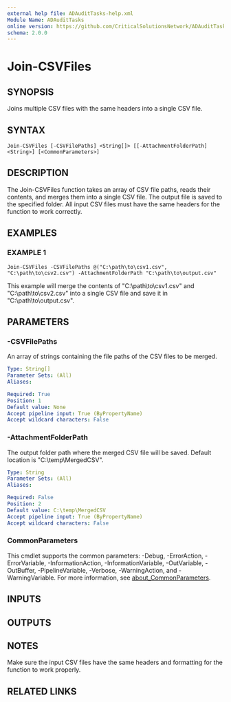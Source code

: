 ```yaml
---
external help file: ADAuditTasks-help.xml
Module Name: ADAuditTasks
online version: https://github.com/CriticalSolutionsNetwork/ADAuditTasks/tree/main/help/Join-CSVFiles.md
schema: 2.0.0
---
```


# Join-CSVFiles

## SYNOPSIS
Joins multiple CSV files with the same headers into a single CSV file.

## SYNTAX

```
Join-CSVFiles [-CSVFilePaths] <String[]> [[-AttachmentFolderPath] <String>] [<CommonParameters>]
```

## DESCRIPTION
The Join-CSVFiles function takes an array of CSV file paths, reads their
contents, and merges them into a single CSV file.
The output file is saved
to the specified folder.
All input CSV files must have the same headers
for the function to work correctly.

## EXAMPLES

### EXAMPLE 1
```
Join-CSVFiles -CSVFilePaths @("C:\path\to\csv1.csv", "C:\path\to\csv2.csv") -AttachmentFolderPath "C:\path\to\output.csv"
```

This example will merge the contents of "C:\path\to\csv1.csv" and
"C:\path\to\csv2.csv" into a single CSV file and save it in "C:\path\to\output.csv".

## PARAMETERS

### -CSVFilePaths
An array of strings containing the file paths of the CSV files to be merged.

```yaml
Type: String[]
Parameter Sets: (All)
Aliases:

Required: True
Position: 1
Default value: None
Accept pipeline input: True (ByPropertyName)
Accept wildcard characters: False
```

### -AttachmentFolderPath
The output folder path where the merged CSV file will be saved.
Default location is "C:\temp\MergedCSV".

```yaml
Type: String
Parameter Sets: (All)
Aliases:

Required: False
Position: 2
Default value: C:\temp\MergedCSV
Accept pipeline input: True (ByPropertyName)
Accept wildcard characters: False
```

### CommonParameters
This cmdlet supports the common parameters: -Debug, -ErrorAction, -ErrorVariable, -InformationAction, -InformationVariable, -OutVariable, -OutBuffer, -PipelineVariable, -Verbose, -WarningAction, and -WarningVariable. For more information, see [about_CommonParameters](http://go.microsoft.com/fwlink/?LinkID=113216).

## INPUTS

## OUTPUTS

## NOTES
Make sure the input CSV files have the same headers and formatting for
the function to work properly.

## RELATED LINKS
